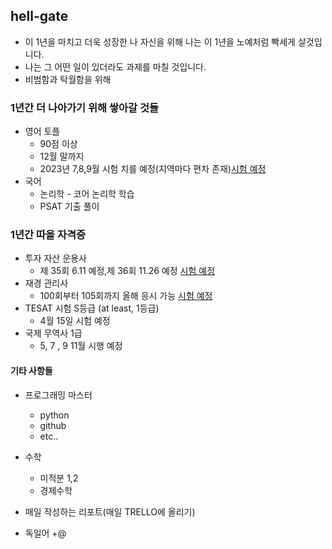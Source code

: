## hell-gate
* 이 1년을 마치고 더욱 성장한 나 자신을 위해 나는 이 1년을 노예처럼 빡세게 살것입니다.
* 나는 그 어떤 일이 있더라도 과제를 마칠 것입니다.
* 비범함과 탁월함을 위해

### 1년간 더 나아가기 위해 쌓아갈 것들
* 영어 토플
  * 90점 이상 
  * 12월 말까지
  * 2023년 7,8,9월 시험 치를 예정(지역마다 편차 존재)[시험 예정][1]
* 국어
  * 논리학 - 코어 논리학 학습
  * PSAT 기출 풀이

### 1년간 따올 자격증
* 투자 자산 운용사
  * 제 35회 6.11 예정,제 36회 11.26 예정 [시험 예정][2]
* 재경 관리사
  * 100회부터 105회까지 올해 응시 가능 [시험 예정][3]
* TESAT 시험 S등급 (at least, 1등급)
  * 4월 15일 시험 예정
* 국제 무역사 1급
  * 5, 7 , 9 11월 시행 예정 
#### 기타 사항들
* 프로그래밍 마스터
  * python
  * github
  * etc..

* 수학
  * 미적분 1,2
  * 경제수학

* 매일 작성하는 리포트(매일 TRELLO에 올리기)

* 독일어 +@


[1]: https://www.kr.ets.org/toefl/test-takers/ibt/schedule.html
[2]: https://license.kofia.or.kr/examInfo/examYearly.do
[3]: https://www.samilexam.com/usr/groupguide.do
